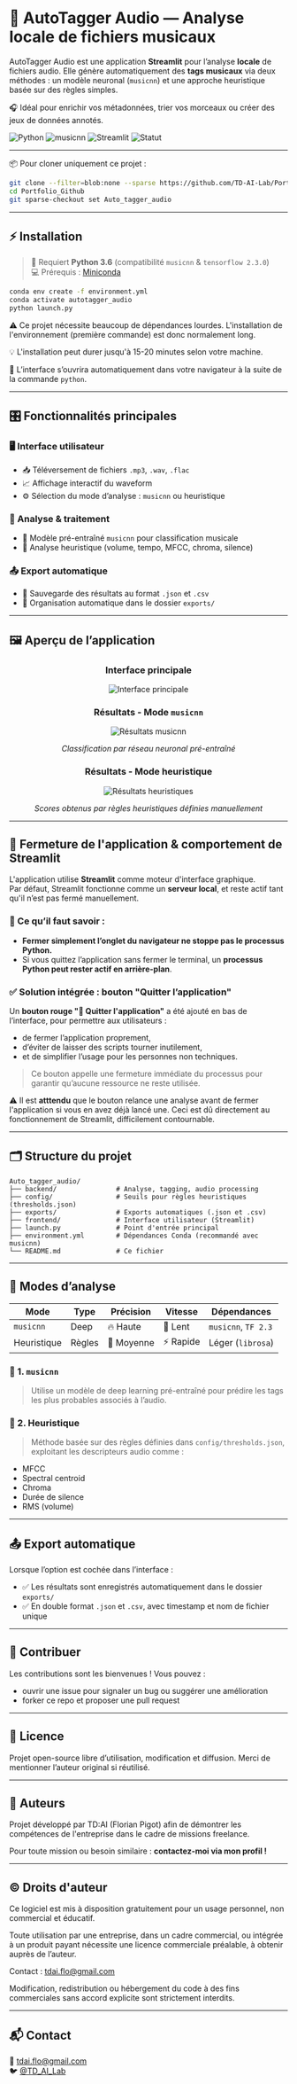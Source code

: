 # 🎵 AutoTagger Audio — Analyse locale de fichiers musicaux

AutoTagger Audio est une application **Streamlit** pour l’analyse **locale** de fichiers audio. Elle génère automatiquement des **tags musicaux** via deux méthodes : un modèle neuronal (`musicnn`) et une approche heuristique basée sur des règles simples.

🎧 Idéal pour enrichir vos métadonnées, trier vos morceaux ou créer des jeux de données annotés.

![Python](https://img.shields.io/badge/Python-3.6-blue)
![musicnn](https://img.shields.io/badge/Musicnn-0.1.0-orange)
![Streamlit](https://img.shields.io/badge/Streamlit-1.10.0-red)
![Statut](https://img.shields.io/badge/Statut-Fonctionnel-brightgreen)

---

📦 Pour cloner uniquement ce projet :

```bash
git clone --filter=blob:none --sparse https://github.com/TD-AI-Lab/Portfolio_Github.git
cd Portfolio_Github
git sparse-checkout set Auto_tagger_audio
```

---

## ⚡ Installation

> 🎯 Requiert **Python 3.6** (compatibilité `musicnn` & `tensorflow 2.3.0`)  
> 💻 Prérequis : [Miniconda](https://docs.conda.io/en/latest/miniconda.html)

```bash
conda env create -f environment.yml
conda activate autotagger_audio
python launch.py
```
⚠️ Ce projet nécessite beaucoup de dépendances lourdes. L'installation de l'environnement (première commande) est donc normalement long.

💡 L'installation peut durer jusqu'à 15-20 minutes selon votre machine.

🚀 L’interface s’ouvrira automatiquement dans votre navigateur à la suite de la commande `python`.

---

## 🎛 Fonctionnalités principales

### 🖥 Interface utilisateur
- 📥 Téléversement de fichiers `.mp3`, `.wav`, `.flac`
- 📈 Affichage interactif du waveform
- ⚙️ Sélection du mode d’analyse : `musicnn` ou heuristique

### 🧠 Analyse & traitement
- 🧠 Modèle pré-entraîné `musicnn` pour classification musicale
- 🧪 Analyse heuristique (volume, tempo, MFCC, chroma, silence)

### 📤 Export automatique
- 💾 Sauvegarde des résultats au format `.json` et `.csv`
- 📂 Organisation automatique dans le dossier `exports/`

---

## 🖼️ Aperçu de l’application

<h3 align="center">Interface principale</h3>
<p align="center">
  <img src="images/interface.png" style="max-width:800px; height:auto;" alt="Interface principale">
</p>

<h3 align="center">Résultats - Mode <code>musicnn</code></h3>
<p align="center">
  <img src="images/resultats_musicnn.png" style="max-width:300px; height:auto;" alt="Résultats musicnn">
</p>
<p align="center"><i>Classification par réseau neuronal pré-entraîné</i></p>

<h3 align="center">Résultats - Mode heuristique</h3>
<p align="center">
  <img src="images/resultats_heuristique.png" style="max-width:700px; height:auto;" alt="Résultats heuristiques">
</p>
<p align="center"><i>Scores obtenus par règles heuristiques définies manuellement</i></p>

---

## 🛑 Fermeture de l'application & comportement de Streamlit

L'application utilise **Streamlit** comme moteur d'interface graphique.  
Par défaut, Streamlit fonctionne comme un **serveur local**, et reste actif tant qu'il n’est pas fermé manuellement.

### 🧠 Ce qu’il faut savoir :

- **Fermer simplement l’onglet du navigateur ne stoppe pas le processus Python.**
- Si vous quittez l’application sans fermer le terminal, un **processus Python peut rester actif en arrière-plan**.

### ✅ Solution intégrée : bouton "Quitter l’application"

Un **bouton rouge "🛑 Quitter l'application"** a été ajouté en bas de l’interface, pour permettre aux utilisateurs :
- de fermer l’application proprement,
- d’éviter de laisser des scripts tourner inutilement,
- et de simplifier l’usage pour les personnes non techniques.

> Ce bouton appelle une fermeture immédiate du processus pour garantir qu’aucune ressource ne reste utilisée.

⚠️ Il est **atttendu** que le bouton relance une analyse avant de fermer l'application si vous en avez déjà lancé une. Ceci est dû directement au fonctionnement de Streamlit, difficilement contournable.

---

## 🗂️ Structure du projet

```
Auto_tagger_audio/
├── backend/               # Analyse, tagging, audio processing
├── config/                # Seuils pour règles heuristiques (thresholds.json)
├── exports/               # Exports automatiques (.json et .csv)
├── frontend/              # Interface utilisateur (Streamlit)
├── launch.py              # Point d'entrée principal
├── environment.yml        # Dépendances Conda (recommandé avec musicnn)
└── README.md              # Ce fichier
```

---

## 🧠 Modes d’analyse

| Mode         | Type       | Précision | Vitesse | Dépendances         |
|--------------|------------|-----------|---------|---------------------|
| `musicnn`    | Deep       | 🔥 Haute  | 🐢 Lent  | `musicnn`, `TF 2.3` |
| Heuristique  | Règles     | 🧪 Moyenne| ⚡ Rapide| Léger (`librosa`)   |

### 🎼 1. `musicnn`
> Utilise un modèle de deep learning pré-entraîné pour prédire les tags les plus probables associés à l’audio.

### 🧪 2. Heuristique
> Méthode basée sur des règles définies dans `config/thresholds.json`, exploitant les descripteurs audio comme :
- MFCC
- Spectral centroid
- Chroma
- Durée de silence
- RMS (volume)

---

## 📤 Export automatique

Lorsque l’option est cochée dans l’interface :

- ✅ Les résultats sont enregistrés automatiquement dans le dossier `exports/`
- ✅ En double format `.json` et `.csv`, avec timestamp et nom de fichier unique

---

## 🤝 Contribuer

Les contributions sont les bienvenues ! Vous pouvez :
- ouvrir une issue pour signaler un bug ou suggérer une amélioration
- forker ce repo et proposer une pull request

---

## 📄 Licence

Projet open-source libre d’utilisation, modification et diffusion. Merci de mentionner l’auteur original si réutilisé.

---

## 📌 Auteurs

Projet développé par TD:AI (Florian Pigot) afin de démontrer les compétences de l'entreprise dans le cadre de missions freelance.

Pour toute mission ou besoin similaire : **contactez-moi via mon profil !**

---

## ©️ Droits d'auteur

Ce logiciel est mis à disposition gratuitement pour un usage personnel, non commercial et éducatif.

Toute utilisation par une entreprise, dans un cadre commercial, ou intégrée à un produit payant nécessite une licence commerciale préalable, à obtenir auprès de l’auteur.

Contact : tdai.flo@gmail.com

Modification, redistribution ou hébergement du code à des fins commerciales sans accord explicite sont strictement interdits.

---


## 📬 Contact

📧 tdai.flo@gmail.com  
🐦 [@TD_AI_Lab](https://x.com/TD_AI_Lab)
